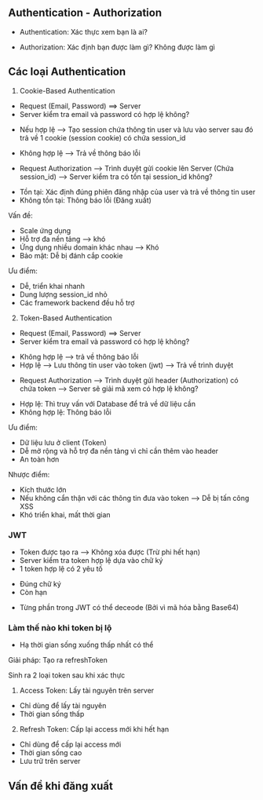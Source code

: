 ## Authentication - Authorization

- Authentication: Xác thực xem bạn là ai?

- Authorization: Xác định bạn được làm gì? Không được làm gì

## Các loại Authentication

1. Cookie-Based Authentication

- Request (Email, Password) ==> Server
- Server kiểm tra email và password có hợp lệ không?
+ Nếu hợp lệ --> Tạo session chứa thông tin user và lưu vào server sau đó trả về 1 cookie (session cookie) có chứa session_id
* Không hợp lệ --> Trả về thông báo lỗi  

- Request Authorization --> Trình duyệt gửi cookie lên Server (Chứa session_id) --> Server kiểm tra có tồn tại session_id không?
* Tồn tại: Xác định đúng phiên đăng nhập của user và trả về thông tin user
* Không tồn tại: Thông báo lỗi (Đăng xuất)

Vấn đề:

- Scale ứng dụng
- Hỗ trợ đa nền tảng --> khó
- Ứng dụng nhiều domain khác nhau --> Khó
- Bảo mật: Dễ bị đánh cắp cookie 

Ưu điểm: 
- Dễ, triển khai nhanh
- Dung lượng session_id nhỏ
- Các framework backend đều hỗ trợ


2. Token-Based Authentication

- Request (Email, Password) ==> Server
- Server kiểm tra email và password có hợp lệ không?

* Không hợp lệ --> trả về thông báo lỗi
* Hợp lệ --> Lưu thông tin user vào token (jwt) --> Trả về trình duyệt
- Request Authorization --> Trình duyệt gửi header (Authorization) có chứa token --> Server sẽ giải mã xem có hợp lệ không?

* Hợp lệ: Thì truy vấn với Database để trả về dữ liệu cần
* Không hợp lệ: Thông báo lỗi

Ưu điểm: 

- Dữ liệu lưu ở client (Token)
- Dễ mở rộng và hỗ trợ đa nền tảng vì chỉ cần thêm vào header
- An toàn hơn

Nhược điểm:

- Kích thước lớn
- Nếu không cẩn thận với các thông tin đưa vào token --> Dễ bị tấn công XSS
- Khó triển khai, mất thời gian

### JWT

- Token được tạo ra --> Không xóa được (Trừ phi hết hạn)
- Server kiểm tra token hợp lệ dựa vào chữ ký
- 1 token hợp lệ có 2 yêu tố 

* Đúng chữ ký
* Còn hạn 

- Từng phần trong JWT có thể deceode (Bởi vì mã hóa bằng Base64)

### Làm thế nào khi token bị lộ

- Hạ thời gian sống xuống thấp nhất có thể

Giải pháp: Tạo ra refreshToken

Sinh ra 2 loại token sau khi xác thực

1. Access Token: Lấy tài nguyên trên server 

- Chỉ dùng để lấy tài nguyên
- Thời gian sống thấp

2. Refresh Token: Cấp lại access mới khi hết hạn 
- Chỉ dùng để cấp lại access mới
- Thời gian sống cao
- Lưu trữ trên server

## Vấn đề khi đăng xuất 

